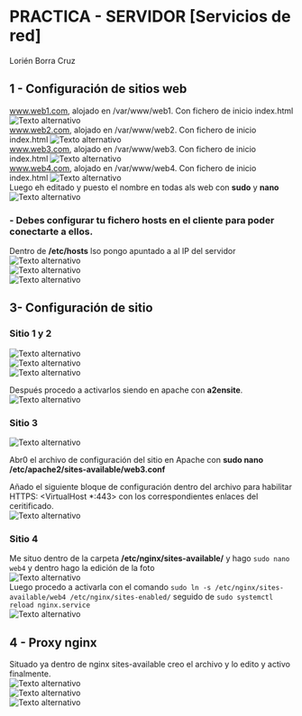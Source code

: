 
# PRACTICA - SERVIDOR [Servicios de red]

Lorién Borra Cruz

## 1 - Configuración de sitios web

www.web1.com, alojado en /var/www/web1. Con fichero de inicio index.html
![Texto alternativo](./imagenes/web1config.png)<br>
www.web2.com, alojado en /var/www/web2. Con fichero de inicio index.html
![Texto alternativo](./imagenes/web2config.png)<br>
www.web3.com, alojado en /var/www/web3. Con fichero de inicio index.html
![Texto alternativo](./imagenes/web3config.png)<br>
www.web4.com, alojado en /var/www/web4. Con fichero de inicio index.html
![Texto alternativo](./imagenes/web4config.png)<br>
Luego eh editado y puesto el nombre en todas als web con **sudo** y **nano**
![Texto alternativo](./imagenes/nombreenwebs.png)<br>

### - Debes configurar tu fichero hosts en el cliente para poder conectarte a ellos.
Dentro de **/etc/hosts** lso pongo apuntado a al IP del servidor<br>
![Texto alternativo](./imagenes/sudoHosts.png)<br>
![Texto alternativo](./imagenes/dominiosHosts.png)<br>
![Texto alternativo](./imagenes/hostsServer.png)<br>

## 3- Configuración de sitio

### Sitio 1 y 2
![Texto alternativo](./imagenes/terminalconf12.png)<br>
![Texto alternativo](./imagenes/daat1.png)<br>
![Texto alternativo](./imagenes/daat2.png)<br>

Después procedo a activarlos siendo en apache con **a2ensite**.
![Texto alternativo](./imagenes/activacionApache.png)<br>

### Sitio 3 
![Texto alternativo](./imagenes/http1.png)<br>

Abr0 el archivo de configuración del sitio en Apache con **sudo nano /etc/apache2/sites-available/web3.conf**

Añado el siguiente bloque de configuración dentro del archivo para habilitar HTTPS: <VirtualHost *:443> con los correspondientes enlaces del ceritificado.<br>
![Texto alternativo](./imagenes/final.png)<br>

### Sitio 4

Me situo dentro de la carpeta  **/etc/nginx/sites-available/** y hago `sudo nano web4` y dentro hago la edición de la foto<br>
![Texto alternativo](./imagenes/web4data.png)<br>
Luego procedo a activarla con el comando `sudo ln -s /etc/nginx/sites-available/web4 /etc/nginx/sites-enabled/` seguido de `sudo systemctl reload nginx.service`<br>
![Texto alternativo](./imagenes/activacionweb4.png)<br>


## 4 - Proxy nginx
Situado ya dentro de nginx sites-available creo el archivo y lo edito y activo finalmente.<br>
![Texto alternativo](./imagenes/inversocomando.png)<br>
![Texto alternativo](./imagenes/inversoData.png)<br>
![Texto alternativo](./imagenes/activoproxy.png)<br>


